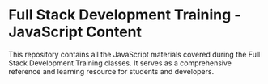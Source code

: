 # Full Stack Development Training - JavaScript Content
This repository contains all the JavaScript materials covered during the Full Stack Development Training classes. It serves as a comprehensive reference and learning resource for students and developers.
